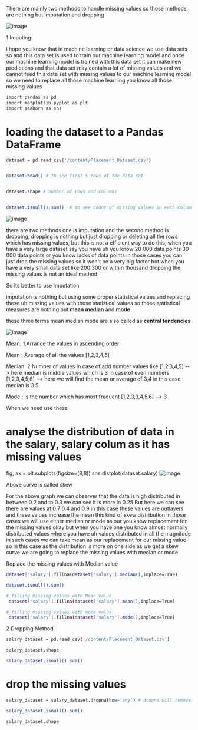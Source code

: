 There are mainly two methods to handle missing values so those methods are nothing but imputation and dropping 

![image](https://github.com/user-attachments/assets/8ecaf1dd-d177-445f-bf5a-ae5f6ae96280)


1.Imputing:

 i hope you know that in machine learning or data science we use data sets so and this data set is used to train our machine learning model and once our machine learning model
is trained with this data set it can make new predictions and that data set may contain a lot of missing values and we cannot feed this data set with missing values to our machine learning model so we need to replace all those machine learning you know all those missing values 

```bash
import pandas as pd
import matplotlib.pyplot as plt
import seaborn as sns
```


# loading the dataset to a Pandas DataFrame
```bash
dataset = pd.read_csv('/content/Placement_Dataset.csv')


dataset.head() # to see first 5 rows of the data set 


dataset.shape # number of rows and columns


dataset.isnull().sum()  # to see count of missing values in each column 
```
![image](https://github.com/user-attachments/assets/1eb9e160-2508-439c-8361-b28e783a4e65)

 there are two methods one is imputation and the second method is dropping, dropping is nothing but just dropping or deleting all the rows which has missing values, but this is not a efficient way to do this, when you have a very large dataset say you have uh you know 20 000 data points 30 000 data points or you know lacks of data points in those cases you can just drop the missing values so it won't be a very big factor but when you have a very small data set like 200 300 or within thousand dropping the missing values is not an ideal method 


So its better to use Imputation

imputation is nothing but using some proper statistical values and replacing these uh missing values with those statistical values so those statistical measures are nothing but **mean** **median** and **mode**

these three terms mean median mode are also called as **central tendencies**


![image](https://github.com/user-attachments/assets/ce6d3db7-f055-4745-93f7-0cc0c690effd)

Mean: 
1.Arrance the values in ascending order 


Mean : Average of all the values 
[1,2,3,4,5]

Median:
2.Number of values
In case of add number values like [1,2,3,4,5] --> here median is middle values which is 3
In case of even numbers [1,2,3,4,5,6] --> here we will find the mean or average  of 3,4  in this case median is 3.5

Mode :
is the number which has most frequent 
[1,2,3,3,4,5,6]  --> 3


When we need use these 


# analyse the distribution of data in the salary, salary colum as it has missing values
fig, ax = plt.subplots(figsize=(8,8))
sns.distplot(dataset.salary)
![image](https://github.com/user-attachments/assets/66dd3aa5-0ce1-405f-9b91-e1f3bd5e28fa)


Above curve is called skew

For the above graph we can observer that the data is high distributed in between 0.2 and to 0.3 we can see it is more in 0.25
But here we can see there are values at 0.7 0.4 and 0.9 in this case these values are outlayers and these values increase the mean
this kind of skew distribution in those cases we will use either median or mode as our you know replacement for the missing values okay but when you have one you know almost normally distributed values where you have uh values distributed in all the magnitude in such cases we can take mean as our replacement for our missing value so in this case as the distribution is more on one side as we get a skew curve we are going to replace the missing values with median or mode



Replace the missing values with Median value
```bash
dataset['salary'].fillna(dataset['salary'].median(),inplace=True)

dataset.isnull().sum()

# filling missing values with Mean value:
 dataset['salary'].fillna(dataset['salary'].mean(),inplace=True)

# filling missing values with mode value:
 dataset['salary'].fillna(dataset['salary'].mode(),inplace=True)
```
2.Dropping Method

```bash
salary_dataset = pd.read_csv('/content/Placement_Dataset.csv')

salary_dataset.shape

salary_dataset.isnull().sum()
```

# drop the missing values
```bash
salary_dataset = salary_dataset.dropna(how='any') # dropna will remove all missing values and any means it will remove all the missing values 

salary_dataset.isnull().sum()

salary_dataset.shape
```
